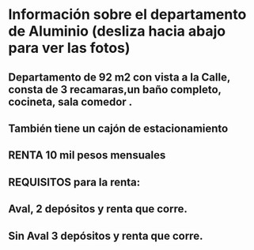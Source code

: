 # Información sobre el departamento de Aluminio (desliza hacia abajo para ver las fotos)
## Departamento de 92 m2 con vista a la Calle, consta de 3 recamaras,un baño completo, cocineta, sala comedor .
## También tiene un cajón de estacionamiento 
## RENTA 10 mil pesos mensuales
## REQUISITOS para la renta:
## Aval, 2 depósitos y renta que corre.
## Sin Aval 3 depósitos y renta que corre.
 
